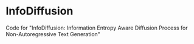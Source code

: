 # InfoDiffusion
Code for "InfoDiffusion: Information Entropy Aware Diffusion Process for Non-Autoregressive Text Generation"
